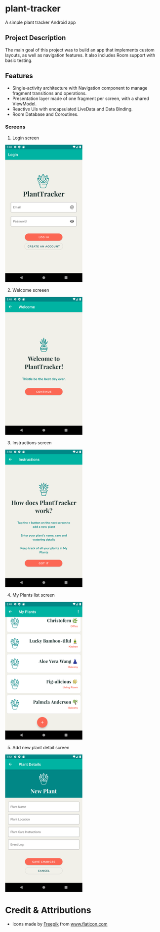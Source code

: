 # plant-tracker
A simple plant tracker Android app

## Project Description 
The main goal of this project was to build an app that implements custom layouts, as well as navigation features. 
It also includes Room support with basic testing. 

## Features 
- Single-activity architecture with Navigation component to manage fragment transitions and operations.
- Presentation layer made of one fragment per screen, with a shared ViewModel.
- Reactive UIs with encapsulated LiveData and Data Binding.
- Room Database and Coroutines.

### Screens
1. Login screen

[<img src="/screenshots/login.png" width="250"/>](/screenshots/login.png)
  
2. Welcome screeen

[<img src="/screenshots/welcome.png" width="250"/>](/screenshots/welcome.png)

3. Instructions screen

[<img src="/screenshots/instructions.png" width="250"/>](/screenshots/instructions.png)

4. My Plants list screen

[<img src="/screenshots/list.png" width="250"/>](/screenshots/list.png)

5. Add new plant detail screen

[<img src="/screenshots/detail.png" width="250"/>](/screenshots/detail.png)


# Credit & Attributions
- Icons made by <a href="https://www.flaticon.com/authors/freepik" title="Freepik">Freepik</a> from <a href="https://www.flaticon.com/" title="Flaticon"> www.flaticon.com</a>
